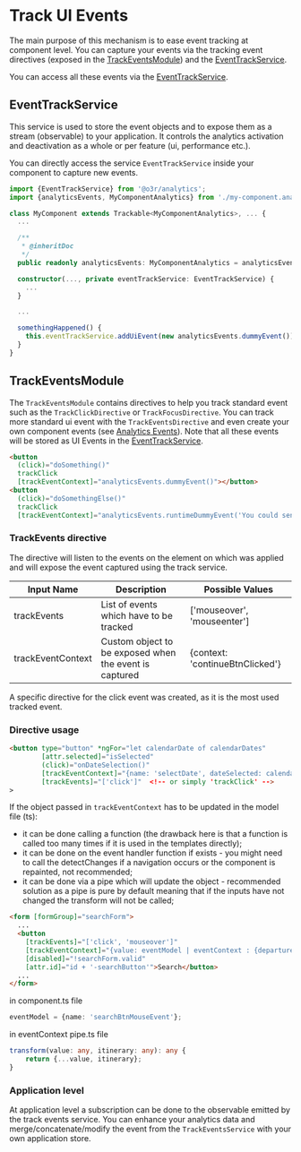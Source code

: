 # Track UI Events

The main purpose of this mechanism is to ease event tracking at component level.
You can capture your events via the tracking event directives (exposed in the [TrackEventsModule](#trackeventsmodule))
and the [EventTrackService](#eventtrackservice).

You can access all these events via the [EventTrackService](#eventtrackservice).

## EventTrackService

This service is used to store the event objects and to expose them as a stream (observable) to your application.
It controls the analytics activation and deactivation as a whole or per feature (ui, performance etc.).

You can directly access the service `EventTrackService` inside your component to capture new events.

```typescript
import {EventTrackService} from '@o3r/analytics';
import {analyticsEvents, MyComponentAnalytics} from './my-component.analytics';

class MyComponent extends Trackable<MyComponentAnalytics>, ... {
  ...

  /**
   * @inheritDoc
   */
  public readonly analyticsEvents: MyComponentAnalytics = analyticsEvents;

  constructor(..., private eventTrackService: EventTrackService) {
    ...
  }

  ...

  somethingHappened() {
    this.eventTrackService.addUiEvent(new analyticsEvents.dummyEvent())
  }
}
```

## TrackEventsModule

The `TrackEventsModule` contains directives to help you track standard event such as the `TrackClickDirective` or
`TrackFocusDirective`.
You can track more standard ui event with the `TrackEventsDirective` and even create your own component events
(see [Analytics Events](./ANALYTICS.md)).
Note that all these events will be stored as UI Events in the [EventTrackService](#eventtrackservice).

```html
<button
  (click)="doSomething()"
  trackClick
  [trackEventContext]="analyticsEvents.dummyEvent()"></button>
<button
  (click)="doSomethingElse()"
  trackClick
  [trackEventContext]="analyticsEvents.runtimeDummyEvent('You could send runtime data here')"></button>
```

### TrackEvents directive

The directive will listen to the events on the element on which was applied and will expose the event captured using the track service.

| Input Name        | Description                                            | Possible Values                 |
| ----------------- | ------------------------------------------------------ | ------------------------------- |
| trackEvents       | List of events which have to be tracked                | ['mouseover', 'mouseenter']     |
| trackEventContext | Custom object to be exposed when the event is captured | {context: 'continueBtnClicked'} |

A specific directive for the click event was created, as it is the most used tracked event.

### Directive usage

```html
<button type="button" *ngFor="let calendarDate of calendarDates"
        [attr.selected]="isSelected"
        (click)="onDateSelection()"
        [trackEventContext]="{name: 'selectDate', dateSelected: calendarDate}"
        [trackEvents]="['click']"  <!-- or simply 'trackClick' -->
>
```

If the object passed in `trackEventContext` has to be updated in the model file (ts):

* it can be done calling a function (the drawback here is that a function is called too many times if it is used in the templates directly);
* it can be done on the event handler function if exists - you might need to call the detectChanges if a navigation occurs or the component is repainted, not recommended;
* it can be done via a pipe which will update the object - recommended solution as a pipe is pure by default meaning that if the inputs have not changed the transform will not be called;

```html
<form [formGroup]="searchForm">
  ...
  <button
    [trackEvents]="['click', 'mouseover']"
    [trackEventContext]="{value: eventModel | eventContext : {departure: searchForm.controls['departureLocation'], arrival: searchForm.controls['arrivalLocation']}}"
    [disabled]="!searchForm.valid"
    [attr.id]="id + '-searchButton'">Search</button>
  ...
</form>
```

in component.ts file

```typescript
eventModel = {name: 'searchBtnMouseEvent'};
```

in eventContext pipe.ts file

```typescript
transform(value: any, itinerary: any): any {
    return {...value, itinerary};
}
```

### Application level

At application level a subscription can be done to the observable emitted by the track events service.
You can enhance your analytics data and merge/concatenate/modify the event from the `TrackEventsService` with your own
application store.

